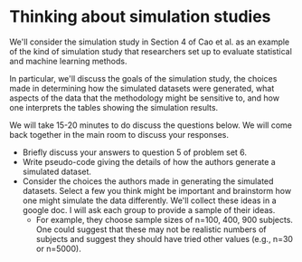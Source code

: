 # Thinking about simulation studies

We'll consider the simulation study in Section 4 of Cao et al. as an example of the kind of simulation
study that researchers set up to evaluate statistical and machine learning methods.

In particular, we'll discuss the goals of the simulation study, the choices made in determining how 
the simulated datasets were generated, what aspects of the data that the methodology
might be sensitive to, and how one interprets the tables showing the simulation results.

We will take 15-20 minutes to do discuss the questions below.  We will come back together in the 
main room to discuss your responses.  

 - Briefly discuss your answers to question 5 of problem set 6. 
 - Write pseudo-code giving the details of how the authors generate a simulated dataset.
 - Consider the choices the authors made in generating the simulated datasets. Select a few you think 
 might be important and brainstorm how one might simulate the data differently. We'll collect these
 ideas in a google doc. I will ask each group to provide a sample of their ideas.
    - For example, they choose sample sizes of n=100, 400, 900 subjects. One could suggest that 
these may not be realistic numbers of subjects and suggest they should have tried other
values (e.g., n=30 or n=5000). 


